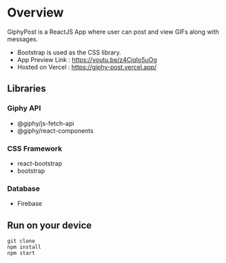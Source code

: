 # Overview
GiphyPost is a ReactJS App where user can post and view GIFs along with messages.
- Bootstrap is used as the CSS library.
- App Preview Link :  https://youtu.be/z4CjqIo5uOg
- Hosted on Vercel : https://giphy-post.vercel.app/

## Libraries 

### Giphy API
- @giphy/js-fetch-api
- @giphy/react-components

### CSS Framework 
- react-bootstrap
- bootstrap

### Database 
- Firebase

## Run on your device
```
git clone
npm install
npm start
```
